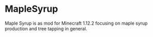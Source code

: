 # MapleSyrup

Maple Syrup is as mod for Minecraft 1.12.2 focusing on maple syrup production and tree tapping in general.
